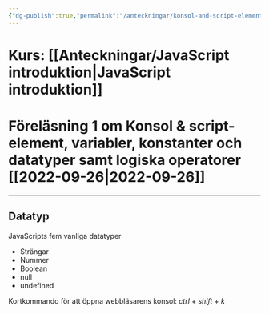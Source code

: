 ```yaml
---
{"dg-publish":true,"permalink":"/anteckningar/konsol-and-script-element-variabler-konstanter-och-datatyper-samt-logiska-operatorer/"}
---
```


# Kurs: [[Anteckningar/JavaScript introduktion\|JavaScript introduktion]]
# Föreläsning 1 om Konsol & script-element, variabler, konstanter och datatyper samt logiska operatorer [[2022-09-26\|2022-09-26]]
---
## Datatyp 
JavaScripts fem vanliga datatyper
- Strängar
- Nummer
- Boolean
- null
- undefined

Kortkommando för att öppna webbläsarens konsol: *ctrl* + *shift* + *k*